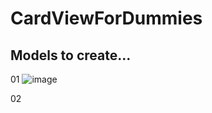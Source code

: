 # CardViewForDummies

## Models to create...
01
![image](https://user-images.githubusercontent.com/72364037/171315695-24bd6566-02b4-462e-ad45-6d28a9c8b4c8.png)

02
